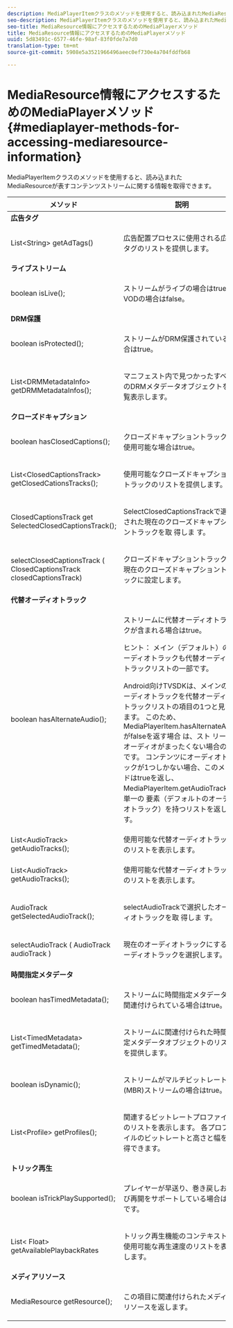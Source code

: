 ```yaml
---
description: MediaPlayerItemクラスのメソッドを使用すると、読み込まれたMediaResourceが表すコンテンツストリームに関する情報を取得できます。
seo-description: MediaPlayerItemクラスのメソッドを使用すると、読み込まれたMediaResourceが表すコンテンツストリームに関する情報を取得できます。
seo-title: MediaResource情報にアクセスするためのMediaPlayerメソッド
title: MediaResource情報にアクセスするためのMediaPlayerメソッド
uuid: 5d83491c-6577-46fe-98af-83f0fde7a7d0
translation-type: tm+mt
source-git-commit: 5908e5a3521966496aeec0ef730e4a704fddfb68

---
```



# MediaResource情報にアクセスするためのMediaPlayerメソッド{#mediaplayer-methods-for-accessing-mediaresource-information}

MediaPlayerItemクラスのメソッドを使用すると、読み込まれたMediaResourceが表すコンテンツストリームに関する情報を取得できます。

<table frame="all" colsep="1" rowsep="1" id="table_77B55D506FE24326A03D97AA087231FF"> 
 <thead> 
  <tr rowsep="1"> 
   <th colname="2" class="entry"> メソッド </th> 
   <th colname="3" class="entry"> 説明 </th> 
  </tr> 
 </thead>
 <tbody> 
  <tr rowsep="1"> 
   <td colname="1"> <b>広告タグ</b> </td> 
   <td colname="3"> </td>
  </tr> 
  <tr rowsep="1"> 
   <td colname="2"> <span class="codeph"> List&lt;String&gt; getAdTags() </span> </td> 
   <td colname="3"> <p>広告配置プロセスに使用される広告タグのリストを提供します。 </p> </td> 
  </tr> 
  <tr rowsep="1"> 
   <td colname="1"> <b>ライブストリーム</b> </td> 
   <td colname="3"> </td>
  </tr> 
  <tr rowsep="1"> 
   <td colname="2"> <span class="codeph"> boolean isLive(); </span> </td> 
   <td colname="3"> <p>ストリームがライブの場合はtrue、VODの場合はfalse。 </p> </td> 
  </tr> 
  <tr rowsep="1"> 
   <td colname="1"> <b>DRM保護</b> </td> 
  </tr> 
  <tr rowsep="1"> 
   <td colname="2"> <span class="codeph"> boolean isProtected(); </span> </td> 
   <td colname="3"> <p>ストリームがDRM保護されている場合はtrue。 </p> </td> 
  </tr> 
  <tr rowsep="1"> 
   <td colname="2"> <span class="codeph"> List&lt;DRMMetadataInfo&gt; getDRMMetadataInfos(); </span> </td> 
   <td colname="3"> <p>マニフェスト内で見つかったすべてのDRMメタデータオブジェクトを一覧表示します。 </p> </td> 
  </tr> 
  <tr rowsep="1"> 
   <td colname="1"> <b>クローズドキャプション</b> </td> 
   <td colname="3"> </td>
  </tr> 
  <tr rowsep="1"> 
   <td colname="2"> <span class="codeph"> boolean hasClosedCaptions(); </span> </td> 
   <td colname="3"> <p>クローズドキャプショントラックが使用可能な場合はtrue。 </p> </td> 
  </tr> 
  <tr rowsep="1"> 
   <td colname="2"> <span class="codeph"> List&lt;ClosedCaptionsTrack&gt; getClosedCationsTracks(); </span> </td> 
   <td colname="3"> <p>使用可能なクローズドキャプショントラックのリストを提供します。 </p> </td> 
  </tr> 
  <tr rowsep="1"> 
   <td colname="2"> <span class="codeph"> ClosedCaptionsTrack get SelectedClosedCaptionsTrack(); </span> </td> 
   <td colname="3"> <p>SelectClosedCaptionsTrackで選択された現在のクローズドキャプショントラックを取 <span class="codeph"> 得しま </span>す。 </p> </td> 
  </tr> 
  <tr rowsep="1"> 
   <td colname="2"> <span class="codeph"> selectClosedCaptionsTrack ( ClosedCaptionsTrack closedCaptionsTrack) </span> </td> 
   <td colname="3"> <p>クローズドキャプショントラックを現在のクローズドキャプショントラックに設定します。 </p> </td> 
  </tr> 
  <tr rowsep="1"> 
   <td colname="1"> <b>代替オーディオトラック</b> </td> 
   <td colname="3"> </td>
  </tr> 
  <tr rowsep="1"> 
   <td colname="2"> <span class="codeph"> boolean hasAlternateAudio(); </span> </td> 
   <td colname="3"> <p>ストリームに代替オーディオトラックが含まれる場合はtrue。 </p> <p>ヒント： メイン（デフォルト）のオーディオトラックも代替オーディオトラックリストの一部です。 </p> <p>Android向けTVSDKは、メインのオーディオトラックを代替オーディオトラックリストの項目の1つと見なします。 このため、MediaPlayerItem.hasAlternateAudioがfalseを返す場合 <span class="codeph"> は、スト </span> リームにオーディオがまったくない場合のみです。 コンテンツにオーディオトラックが1つしかない場合、このメソッドはtrueを返し、 <span class="codeph"> MediaPlayerItem.getAudioTracksは単一の </span> 要素（デフォルトのオーディオトラック）を持つリストを返します。 </p> </td> 
  </tr> 
  <tr rowsep="1"> 
   <td colname="2"> <span class="codeph"> List&lt;AudioTrack&gt; getAudioTracks(); </span> </td> 
   <td colname="3"> 使用可能な代替オーディオトラックのリストを表示します。 </td> 
  </tr> 
  <tr rowsep="1"> 
   <td colname="2"> <span class="codeph"> List&lt;AudioTrack&gt; getAudioTracks(); </span> </td> 
   <td colname="3"> <p>使用可能な代替オーディオトラックのリストを表示します。 </p> </td> 
  </tr> 
  <tr rowsep="1"> 
   <td colname="2"> <span class="codeph"> AudioTrack getSelectedAudioTrack(); </span> </td> 
   <td colname="3"> <p>selectAudioTrackで選択したオーディオトラックを取 <span class="codeph"> 得しま </span>す。 </p> </td> 
  </tr> 
  <tr rowsep="1"> 
   <td colname="2"> <span class="codeph"> selectAudioTrack ( AudioTrack audioTrack ) </span> </td> 
   <td colname="3"> <p>現在のオーディオトラックにするオーディオトラックを選択します。 </p> </td> 
  </tr> 
  <tr rowsep="1"> 
   <td colname="1"> <b>時間指定メタデータ</b> </td> 
   <td colname="3"> </td>
  </tr> 
  <tr rowsep="1"> 
   <td colname="2"> <span class="codeph"> boolean hasTimedMetadata(); </span> </td> 
   <td colname="3"> <p>ストリームに時間指定メタデータが関連付けられている場合はtrue。 </p> </td> 
  </tr> 
  <tr rowsep="1"> 
   <td colname="2"> <span class="codeph"> List&lt;TimedMetadata&gt; getTimedMetadata(); </span> </td> 
   <td colname="3"> <p>ストリームに関連付けられた時間指定メタデータオブジェクトのリストを提供します。 </p> </td> 
  </tr> 
  <tr rowsep="1"> 
   <td colname="2"> <span class="codeph"> boolean isDynamic(); </span> </td> 
   <td colname="3"> <p>ストリームがマルチビットレート(MBR)ストリームの場合はtrue。 </p> </td> 
  </tr> 
  <tr rowsep="1"> 
   <td colname="2"> <span class="codeph"> List&lt;Profile&gt; getProfiles(); </span> </td> 
   <td colname="3"> <p>関連するビットレートプロファイルのリストを表示します。 各プロファイルのビットレートと高さと幅を取得できます。 </p> </td> 
  </tr> 
  <tr rowsep="1"> 
   <td colname="1"> <b>トリック再生</b> </td> 
   <td colname="3"> </td>
  </tr> 
  <tr rowsep="1"> 
   <td colname="2"> <span class="codeph"> boolean isTrickPlaySupported(); </span> </td> 
   <td colname="3"> <p>プレイヤーが早送り、巻き戻しおよび再開をサポートしている場合はtrueです。 </p> </td> 
  </tr> 
  <tr rowsep="1"> 
   <td colname="2"> <span class="codeph"> List&lt; Float&gt; getAvailablePlaybackRates </span> </td> 
   <td colname="3"> <p>トリック再生機能のコンテキストで使用可能な再生速度のリストを表示します。 </p> </td> 
  </tr> 
  <tr rowsep="1"> 
   <td colname="1"> <b>メディアリソース</b> </td> 
   <td colname="3"> </td>
  </tr> 
  <tr rowsep="1"> 
   <td colname="2"> <span class="codeph"> MediaResource getResource(); </span> </td> 
   <td colname="3"> <p>この項目に関連付けられたメディアリソースを返します。 </p> </td> 
  </tr> 
 </tbody> 
</table>

